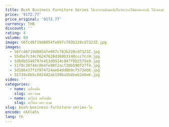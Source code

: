 ```yaml
---
title: Bush Business Furniture Series โต๊ะทํางานด้านหน้าโบว์ทําจากไม้มะฮอกกานี โต๊ะคอมพิวเตอร์ขนาดใหญ่สําหรับบ้าน
price: '9172.77'
price_original: '9172.77'
currency: THB
discount: ''
rating: 4
volume: 89
image: S6fcd6f19d8854fe097c783b220cd7323Z.jpg
images:
  - S6fcd6f19d8854fe097c783b220cd7323Z.jpg
  - S5dbe7c34c76247628d360b3140ccc7ccH.jpg
  - Sdb8b5540797e453d9914c847f0b2575e9.jpg
  - S1f8c38f44c0b4fe98f2acf30b590f27f4.jpg
  - Sd186437f1f974724ae64dd8b9cf573ebK.jpg
  - S5739c6b5c8024d2ab150ba5b8beb2e8eK.jpg
video: ''
categories:
  - name: เครื่องมือ
    slug: เคร-องม
  - name: อะไหล่ เครื่องมือ
    slug: อะไหล-เคร-องม
slug: bush-business-furniture-series-โต
encode: okXlehs
lang: th
---
```

  